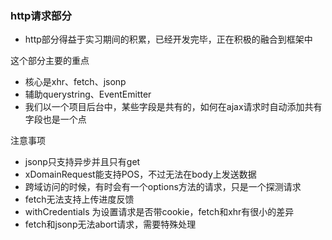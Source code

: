 
### http请求部分

- http部分得益于实习期间的积累，已经开发完毕，正在积极的融合到框架中

这个部分主要的重点
- 核心是xhr、fetch、jsonp
- 辅助querystring、EventEmitter
- 我们以一个项目后台中，某些字段是共有的，如何在ajax请求时自动添加共有字段也是一个点


注意事项
- jsonp只支持异步并且只有get
- xDomainRequest能支持POS，不过无法在body上发送数据
- 跨域访问的时候，有时会有一个options方法的请求，只是一个探测请求
- fetch无法支持上传进度反馈
- withCredentials 为设置请求是否带cookie，fetch和xhr有很小的差异
- fetch和jsonp无法abort请求，需要特殊处理